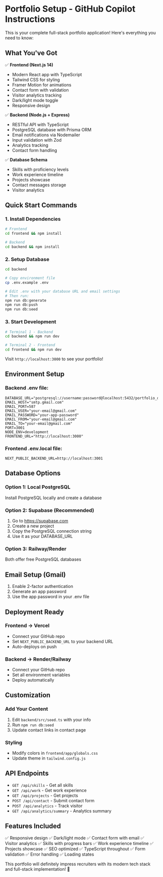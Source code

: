 # Portfolio Setup - GitHub Copilot Instructions

This is your complete full-stack portfolio application! Here's everything you need to know:

## What You've Got

✅ **Frontend (Next.js 14)**
- Modern React app with TypeScript
- Tailwind CSS for styling
- Framer Motion for animations
- Contact form with validation
- Visitor analytics tracking
- Dark/light mode toggle
- Responsive design

✅ **Backend (Node.js + Express)**
- RESTful API with TypeScript
- PostgreSQL database with Prisma ORM
- Email notifications via Nodemailer
- Input validation with Zod
- Analytics tracking
- Contact form handling

✅ **Database Schema**
- Skills with proficiency levels
- Work experience timeline
- Projects showcase
- Contact messages storage
- Visitor analytics

## Quick Start Commands

### 1. Install Dependencies
```bash
# Frontend
cd frontend && npm install

# Backend  
cd backend && npm install
```

### 2. Setup Database
```bash
cd backend

# Copy environment file
cp .env.example .env

# Edit .env with your database URL and email settings
# Then run:
npm run db:generate
npm run db:push
npm run db:seed
```

### 3. Start Development
```bash
# Terminal 1 - Backend
cd backend && npm run dev

# Terminal 2 - Frontend
cd frontend && npm run dev
```

Visit `http://localhost:3000` to see your portfolio!

## Environment Setup

### Backend .env file:
```env
DATABASE_URL="postgresql://username:password@localhost:5432/portfolio_db"
EMAIL_HOST="smtp.gmail.com"
EMAIL_PORT=587
EMAIL_USER="your-email@gmail.com"
EMAIL_PASSWORD="your-app-password"
EMAIL_FROM="your-email@gmail.com"
EMAIL_TO="your-email@gmail.com"
PORT=3001
NODE_ENV=development
FRONTEND_URL="http://localhost:3000"
```

### Frontend .env.local file:
```env
NEXT_PUBLIC_BACKEND_URL=http://localhost:3001
```

## Database Options

### Option 1: Local PostgreSQL
Install PostgreSQL locally and create a database

### Option 2: Supabase (Recommended)
1. Go to https://supabase.com
2. Create a new project
3. Copy the PostgreSQL connection string
4. Use it as your DATABASE_URL

### Option 3: Railway/Render
Both offer free PostgreSQL databases

## Email Setup (Gmail)
1. Enable 2-factor authentication
2. Generate an app password
3. Use the app password in your .env file

## Deployment Ready

### Frontend → Vercel
- Connect your GitHub repo
- Set `NEXT_PUBLIC_BACKEND_URL` to your backend URL
- Auto-deploys on push

### Backend → Render/Railway
- Connect your GitHub repo  
- Set all environment variables
- Deploy automatically

## Customization

### Add Your Content
1. Edit `backend/src/seed.ts` with your info
2. Run `npm run db:seed`
3. Update contact links in contact page

### Styling
- Modify colors in `frontend/app/globals.css`
- Update theme in `tailwind.config.js`

## API Endpoints

- `GET /api/skills` - Get all skills
- `GET /api/work` - Get work experience  
- `GET /api/projects` - Get projects
- `POST /api/contact` - Submit contact form
- `POST /api/analytics` - Track visitor
- `GET /api/analytics/summary` - Analytics summary

## Features Included

✅ Responsive design
✅ Dark/light mode
✅ Contact form with email
✅ Visitor analytics
✅ Skills with progress bars
✅ Work experience timeline
✅ Projects showcase
✅ SEO optimized
✅ TypeScript throughout
✅ Form validation
✅ Error handling
✅ Loading states

This portfolio will definitely impress recruiters with its modern tech stack and full-stack implementation! 🚀
